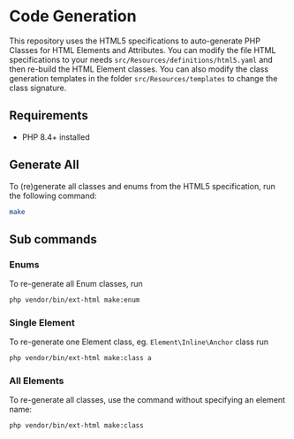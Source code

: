 # Code Generation
This repository uses the HTML5 specifications to auto-generate PHP Classes for HTML Elements and Attributes.
You can modify the file HTML specifications to your needs `src/Resources/definitions/html5.yaml` and then re-build the HTML Element classes.
You can also modify the class generation templates in the folder `src/Resources/templates` to change the class signature.

## Requirements
- PHP 8.4+ installed

## Generate All
To (re)generate all classes and enums from the HTML5 specification, run the following command:
```bash
make
```
## Sub commands

### Enums

To re-generate all Enum classes, run
```bash
php vendor/bin/ext-html make:enum
```

### Single Element
To re-generate one Element class, eg. `Element\Inline\Anchor` class run
```bash
php vendor/bin/ext-html make:class a
```

### All Elements
To re-generate all classes, use the command without specifying an element name:
```bash
php vendor/bin/ext-html make:class
```
